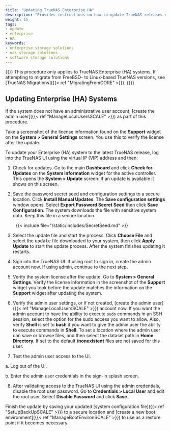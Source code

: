 ```yaml
---
title: "Updating TrueNAS Enterprise HA"
description: "Provides instructions on how to update TrueNAS releases on Enterprise (HA) systems."
weight: 15
tags:
- update
- enterprise
- HA
keywords:
- enterprise storage solutions
- nas storage solutions
- software storage solutions
---
```


{{<enterprise>}}
This procedure only applies to TrueNAS Enterprise (HA) systems.
If attempting to migrate from FreeBSD- to Linux-based TrueNAS versions, see [TrueNAS Migrations]({{< ref "MigratingFromCORE" >}}).
{{</enterprise>}}

## Updating Enterprise (HA) Systems
If the system does not have an administrative user account, [create the admin user]({{< ref "ManageLocalUsersSCALE" >}}) as part of this procedure.

Take a screenshot of the license information found on the **Support** widget on the **System > General Settings** screen. You use this to verify the license after the update.

To update your Enterprise (HA) system to the latest TrueNAS release, log into the TrueNAS UI using the virtual IP (VIP) address and then:

1. Check for updates. Go to the main **Dashboard** and click **Check for Updates** on the **System Information** widget for the active controller.
This opens the **System > Update** screen. If an update is available it shows on this screen.

2. Save the password secret seed and configuration settings to a secure location. Click **Install Manual Updates**. The **Save configuration settings** window opens.
Select **Export Password Secret Seed** then click **Save Configuration**. The system downloads the file with sensitive system data. Keep this file in a secure location.

<div style="margin-left: 33px">{{< include file="/static/includes/SecretSeed.md" >}}</div>

3. Select the update file and start the process.
 Click **Choose File** and select the <kbd>update</kbd> file downloaded to your system, then click **Apply Update** to start the update process.
 After the system finishes updating it restarts.

4. Sign into the TrueNAS UI. If using root to sign in, create the admin account now.
 If using admin, continue to the next step.

5. Verify the system license after the update. Go to **System > General Settings**.
 Verify the license information in the screenshot of the **Support** widget you took before the update matches the information on the **Support** widget after updating the system.  

6. Verify the admin user settings, or if not created, [create the admin user]({{< ref "ManageLocalUsersSCALE" >}}) account now.
 If you want the admin account to have the ability to execute `sudo` commands in an SSH session, select the option for the sudo access you want to allow.
 Also, verify **Shell** is set to **bash** if you want to give the admin user the ability to execute commands in **Shell**.
 To set a location where the admin user can save or browse files, and then select the dataset path in **Home Directory**. If set to the default **/nonexistent** files are not saved for this user.

7. Test the admin user access to the UI.

 a. Log out of the UI.

 b. Enter the admin user credentials in the sign-in splash screen.

8. After validating access to the TrueNAS UI using the admin credentials, disable the root user password.
 Go to **Credentials > Local User** and edit the root user. Select **Disable Password** and click **Save**.

Finish the update by saving your updated [system configuration file]({{< ref "SetUpBackUpSCALE" >}}) to a secure location and [create a new boot environment]({{< ref "ManageBootEnvironSCALE" >}}) to use as a restore point if it becomes necessary.